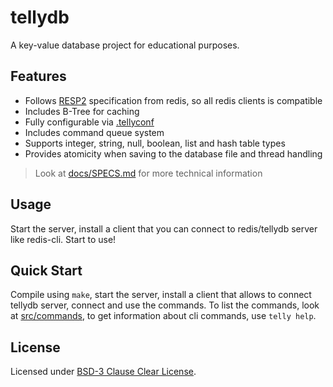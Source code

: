 # tellydb
A key-value database project for educational purposes.

## Features
+ Follows [RESP2](https://redis.io/docs/latest/develop/reference/protocol-spec/) specification from redis, so all redis clients is compatible
+ Includes B-Tree for caching
+ Fully configurable via [.tellyconf](./docs/FILE.md)
+ Includes command queue system
+ Supports integer, string, null, boolean, list and hash table types
+ Provides atomicity when saving to the database file and thread handling

> Look at [docs/SPECS.md](./docs/SPECS.md) for more technical information

## Usage
Start the server, install a client that you can connect to redis/tellydb server like redis-cli. Start to use!

## Quick Start
Compile using `make`, start the server, install a client that allows to connect tellydb server, connect and use the commands.
To list the commands, look at [src/commands](./src/commands/), to get information about cli commands, use `telly help`.

## License
Licensed under [BSD-3 Clause Clear License](./LICENSE).
